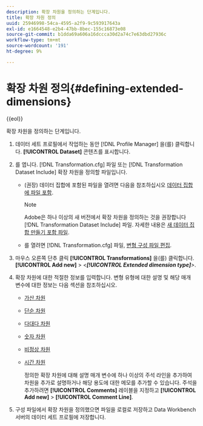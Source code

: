 ```yaml
---
description: 확장 차원을 정의하는 단계입니다.
title: 확장 차원 정의
uuid: 25946998-54ca-4595-a2f9-9c593917643a
exl-id: e1664548-e2b4-47bb-8bec-155c16873e08
source-git-commit: b1dda69a606a16dccca30d2a74c7e63dbd27936c
workflow-type: tm+mt
source-wordcount: '191'
ht-degree: 9%

---
```


# 확장 차원 정의{#defining-extended-dimensions}

{{eol}}

확장 차원을 정의하는 단계입니다.

1. 데이터 세트 프로필에서 작업하는 동안 [!DNL Profile Manager] 을(를) 클릭합니다. **[!UICONTROL Dataset]** 콘텐츠를 표시합니다.
1. 를 엽니다. [!DNL Transformation.cfg] 파일 또는 [!DNL Transformation Dataset Include] 확장 차원을 정의할 파일입니다.

   * (권장) 데이터 집합에 포함된 파일을 열려면 다음을 참조하십시오 [데이터 집합에 파일 포함](../../../home/c-dataset-const-proc/c-dataset-inc-files/c-abt-dataset-inc-files.md).

      >[!NOTE]
      >
      >Adobe은 하나 이상의 새 버전에서 확장 차원을 정의하는 것을 권장합니다 [!DNL Transformation Dataset Include] 파일. 자세한 내용은 [새 데이터 집합 만들기 포함 파일](../../../home/c-dataset-const-proc/c-dataset-inc-files/c-work-dataset-inc-files/t-create-new-dataset-inc-files.md#task-b29f30605c374a6ca747ac843337b06e).

   * 를 열려면 [!DNL Transformation.cfg] 파일, [변형 구성 파일 편집](../../../home/c-dataset-const-proc/c-trans-config-file/t-edit-trans-config-file.md#task-cfef4142c1bf4437a669d1fdc75cabbc).

1. 마우스 오른쪽 단추 클릭 **[!UICONTROL Transformations]** 을(를) 클릭합니다. **[!UICONTROL Add new]** > *&lt;**[!UICONTROL Extended dimension type]**>*.
1. 확장 차원에 대한 적절한 정보를 입력합니다. 변형 유형에 대한 설명 및 해당 매개 변수에 대한 정보는 다음 섹션을 참조하십시오.

   * [가산 차원](../../../home/c-dataset-const-proc/c-ex-dim/c-types-ex-dim/c-count-dim.md#concept-f28b633419494e7bbc510012dbfcc6f8)
   * [단순 차원](../../../home/c-dataset-const-proc/c-ex-dim/c-types-ex-dim/c-simple-dim.md#concept-c1d804dac4094489afe61560d2908181)
   * [다대다 차원](../../../home/c-dataset-const-proc/c-ex-dim/c-types-ex-dim/c-many-dim.md#concept-5ed3cca8b2194d4f96134f6238040998)
   * [숫자 차원](../../../home/c-dataset-const-proc/c-ex-dim/c-types-ex-dim/c-num-dim.md#concept-8513b9afaff447c8b334410b565b91ed)
   * [비정상 차원](../../../home/c-dataset-const-proc/c-ex-dim/c-types-ex-dim/c-denormal-dim.md#concept-54a2600b8ee748b7acff405daccf3489)
   * [시간 차원](../../../home/c-dataset-const-proc/c-ex-dim/c-types-ex-dim/c-time-dim.md#concept-1e4eeb8d33964bb2a8d5768d6439df67)

      정의한 확장 차원에 대해 설명 매개 변수에 하나 이상의 주석 라인을 추가하여 차원을 추가로 설명하거나 해당 용도에 대한 메모를 추가할 수 있습니다. 주석을 추가하려면 **[!UICONTROL Comments]** 레이블을 지정하고 **[!UICONTROL Add new]** > **[!UICONTROL Comment Line]**.

1. 구성 파일에서 확장 차원을 정의했으면 파일을 로컬로 저장하고 Data Workbench 서버의 데이터 세트 프로필에 저장합니다.
